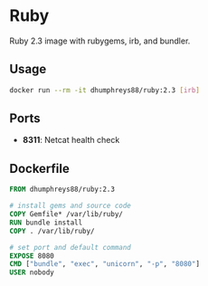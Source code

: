 # Ruby

Ruby 2.3 image with rubygems, irb, and bundler.

## Usage

```bash
docker run --rm -it dhumphreys88/ruby:2.3 [irb]
```

## Ports

- __8311__: Netcat health check

## Dockerfile

```dockerfile
FROM dhumphreys88/ruby:2.3

# install gems and source code
COPY Gemfile* /var/lib/ruby/
RUN bundle install
COPY . /var/lib/ruby/

# set port and default command
EXPOSE 8080
CMD ["bundle", "exec", "unicorn", "-p", "8080"]
USER nobody
```
